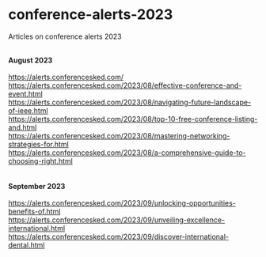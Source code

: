 # conference-alerts-2023<br>
Articles on conference alerts 2023<br><br>

**August 2023**<br><br>
https://alerts.conferencesked.com/<br>
https://alerts.conferencesked.com/2023/08/effective-conference-and-event.html<br>
https://alerts.conferencesked.com/2023/08/navigating-future-landscape-of-ieee.html<br>
https://alerts.conferencesked.com/2023/08/top-10-free-conference-listing-and.html<br>
https://alerts.conferencesked.com/2023/08/mastering-networking-strategies-for.html<br>
https://alerts.conferencesked.com/2023/08/a-comprehensive-guide-to-choosing-right.html<br>
<br><br>
**September 2023**<br><br>
https://alerts.conferencesked.com/2023/09/unlocking-opportunities-benefits-of.html<br>
https://alerts.conferencesked.com/2023/09/unveiling-excellence-international.html<br>
https://alerts.conferencesked.com/2023/09/discover-international-dental.html<br>

